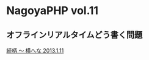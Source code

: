 # NagoyaPHP vol.11

## オフラインリアルタイムどう書く問題

[続柄 〜 横へな 2013.1.11](http://nabetani.sakura.ne.jp/hena/ord6kinship/ "")
